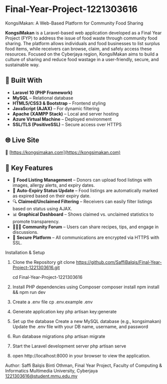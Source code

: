 # Final-Year-Project-1221303616
KongsiMakan: A Web-Based Platform for Community Food Sharing

**KongsiMakan** is a Laravel-based web application developed as a Final Year Project (FYP) to address the issue of food waste through community food sharing. The platform allows individuals and food businesses to list surplus food items, while receivers can browse, claim, and safely access these resources. Focused on the Cyberjaya region, KongsiMakan aims to build a culture of sharing and reduce food wastage in a user-friendly, secure, and sustainable way.

## 🔧 Built With

- **Laravel 10 (PHP Framework)**
- **MySQL** – Relational database
- **HTML5/CSS3 & Bootstrap** – Frontend styling
- **JavaScript (AJAX)** – For dynamic filtering
- **Apache (XAMPP Stack)** – Local and server hosting
- **Azure Virtual Machine** – Deployed environment
- **SSL/TLS (PositiveSSL)** – Secure access over HTTPS

## 🌐 Live Site

🔗 [https://kongsimakan.com](https://kongsimakan.com)

## 📌 Key Features

- 📸 **Food Listing Management** – Donors can upload food listings with images, allergy alerts, and expiry dates.
- 🧾 **Auto-Expiry Status Update** – Food listings are automatically marked as expired based on their expiry date.
- 🔍 **Claimed/Unclaimed Filtering** – Receivers can easily filter listings based on status using AJAX.
- 📊 **Graphical Dashboard** – Shows claimed vs. unclaimed statistics to promote transparency.
- 🧑‍🤝‍🧑 **Community Forum** – Users can share recipes, tips, and engage in discussions.
- 🔐 **Secure Platform** – All communications are encrypted via HTTPS with SSL.

Installation & Setup
 1. Clone the Repository
    git clone https://github.com/SaffiBalqis/Final-Year-Project-1221303616.git

    cd Final-Year-Project-1221303616

3. Install PHP dependencies using Composer
   composer install
   npm install && npm run dev

4. Create a .env file
  cp .env.example .env

5. Generate application key
  php artisan key:generate

6. Set up the database
  Create a new MySQL database (e.g., kongsimakan)
  Update the .env file with your DB name, username, and password

7. Run database migrations
   php artisan migrate

8. Start the Laravel development server
  php artisan serve

9. open http://localhost:8000 in your browser to view the application.


  Author:
    Saffi Balqis Binti Othman,
    Final Year Project, Faculty of Computing & Informatics
    Multimedia University, Cyberjaya
    1221303616@student.mmu.edu.my
